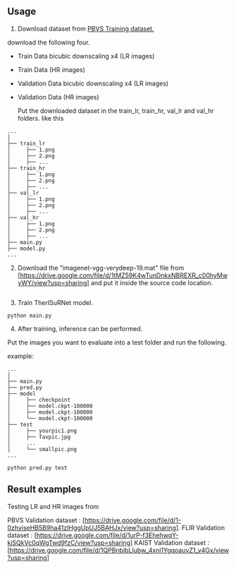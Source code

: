 ## Usage 

1. Download dataset from [PBVS Training dataset.](https://drive.google.com/file/d/17kZOAQqRBVH7o4S87RtD90-P51iWeDFV/view?usp=sharing)

  download the following four.

* Train Data bicubic downscaling x4 (LR images)
* Train Data (HR images)
* Validation Data bicubic downscaling x4 (LR images)
* Validation Data (HR images)

  Put the downloaded dataset in the train_lr, train_hr, val_lr and val_hr folders.
  like this
```
...
│
├── train_lr
│     ├── 1.png
│     ├── 2.png
│     ├── ...
├── train_hr
│     ├── 1.png
│     ├── 2.png
│     ├── ...
├── val_lr
│     ├── 1.png
│     ├── 2.png
│     ├── ...
├── val_hr
│     ├── 1.png
│     ├── 2.png
│     ├── ...
├── main.py
├── model.py
...

```
2. Download the "imagenet-vgg-verydeep-19.mat" file from 
[https://drive.google.com/file/d/1tMZ59K4wTunDnkxNBREXR_c00hyMwyWY/view?usp=sharing] 
and put it inside the source code location.
```

```
3. Train TherISuRNet model.

```
python main.py
```

4. After training, inference can be performed.

Put the images you want to evaluate into a test folder and run the following.

example:
 ```
 ...
│
├── main.py
├── pred.py
├── model
│     ├── checkpoint
│     ├── model.ckpt-100000
│     ├── model.ckpt-100000
│     └── model.ckpt-100000
├── test
│     ├── yourpic1.png
│     ├── favpic.jpg
│     ...
│     └── smallpic.png
...
```

```
python pred.py test
```

## Result examples

Testing LR and HR images from 

PBVS Validation dataset : [https://drive.google.com/file/d/1-0zhyiseHB5B9ha41zIHggUpUJ5BAHJx/view?usp=sharing].
FLIR Validation dataset : [https://drive.google.com/file/d/1urP-f3EhehwqY-kjSQkVc0qWgTwd9fzC/view?usp=sharing]
KAIST Validation dataset : [https://drive.google.com/file/d/1QPBnbjbLIubw_4xni1YgqoauvZ1_v4Gx/view?usp=sharing]

